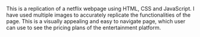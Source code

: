 This is a replication of a netflix webpage using HTML, CSS and JavaScript. I have used multiple images to accurately replicate the functionalities of the page. This is a visually appealing and easy to navigate page, which user can use to see the pricing plans of the entertainment platform.
